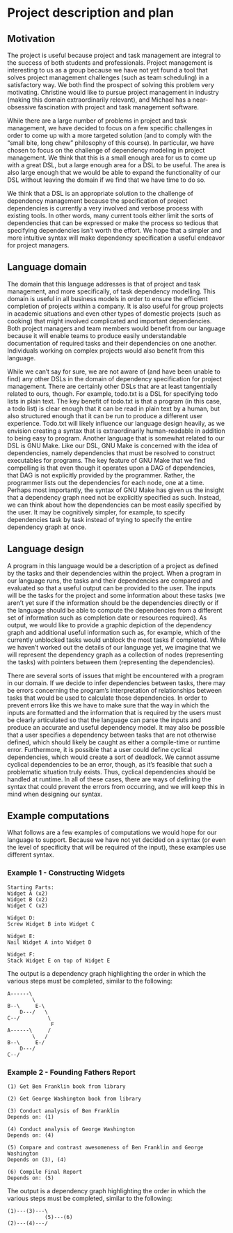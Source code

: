 # Project description and plan

## Motivation

The project is useful because project and task management are integral to the
success of both students and professionals. Project management is interesting
to us as a group because we have not yet found a tool that solves project
management challenges (such as team scheduling) in a satisfactory way. We
both find the prospect of solving this problem very motivating. Christine
would like to pursue project management in industry (making this domain
extraordinarily relevant), and Michael has a near-obsessive fascination with
project and task management software.

While there are a large number of problems in project and task management,
we have decided to focus on a few specific challenges in order to come up
with a more targeted solution (and to comply with the “small bite, long chew”
philosophy of this course). In particular, we have chosen to focus on the
challenge of dependency modeling in project management. We think that this is
a small enough area for us to come up with a great DSL, but a large enough area
for a DSL to be useful. The area is also large enough that we would be able to
expand the functionality of our DSL without leaving the domain if we find that
we have time to do so.

We think that a DSL is an appropriate solution to the challenge of dependency
management because the specification of project dependencies is currently a
very involved and verbose process with existing tools. In other words, many
current tools either limit the sorts of dependencies that can be expressed
or make the process so tedious that specifying dependencies isn’t worth the
effort. We hope that a simpler and more intuitive syntax will make dependency
specification a useful endeavor for project managers.


## Language domain

The domain that this language addresses is that of project and task management,
and more specifically, of task dependency modelling. This domain is useful in
all business models in order to ensure the efficient completion of projects
within a company. It is also useful for group projects in academic situations
and even other types of domestic projects (such as cooking) that might involved
complicated and important dependencies. Both project managers and team members
would benefit from our language because it will enable teams to produce easily
understandable documentation of required tasks and their dependencies on one
another. Individuals working on complex projects would also benefit from this
language.

While we can’t say for sure, we are not aware of (and have been unable to find)
any other DSLs in the domain of dependency specification for project
management. There are certainly other DSLs that are at least tangentially
related to ours, though. For example, todo.txt is a DSL for specifying todo
lists in plain text. The key benefit of todo.txt is that a program (in this
case, a todo list) is clear enough that it can be read in plain text by a
human, but also structured enough that it can be run to produce a different
user experience. Todo.txt will likely influence our language design heavily,
as we envision creating a syntax that is extraordinarily human-readable in
addition to being easy to program. Another language that is somewhat related
to our DSL is GNU Make. Like our DSL, GNU Make is concerned with the idea of
dependencies, namely dependencies that must be resolved to construct
executables for programs. The key feature of GNU Make that we find compelling
is that even though it operates upon a DAG of dependencies, that DAG is not
explicitly provided by the programmer. Rather, the programmer lists out the
dependencies for each node, one at a time. Perhaps most importantly, the
syntax of GNU Make has given us the insight that a dependency graph need not
be explicitly specified as such. Instead, we can think about how the
dependencies can be most easily specified by the user. It may be cognitively
simpler, for example, to specify dependencies task by task instead of trying
to specify the entire dependency graph at once.


## Language design

A program in this language would be a description of a project as defined by
the tasks and their dependencies within the project. When a program in our
language runs, the tasks and their dependencies are compared and evaluated so
that a useful output can be provided to the user. The inputs will be the tasks
for the project and some information about these tasks (we aren’t yet sure if
the information should be the dependencies directly or if the language should
be able to compute the dependencies from a different set of information such
as completion date or resources required). As output, we would like to provide
a graphic depiction of the dependency graph and additional useful information
such as, for example, which of the currently unblocked tasks would unblock the
most tasks if completed. While we haven’t worked out the details of our
language yet, we imagine that we will represent the dependency graph as a
collection of nodes (representing the tasks) with pointers between them
(representing the dependencies).

There are several sorts of issues that might be encountered with a program in
our domain. If we decide to infer dependencies between tasks, there may be
errors concerning the program’s interpretation of relationships between tasks
that would be used to calculate those dependencies. In order to prevent errors
like this we have to make sure that the way in which the inputs are formatted
and the information that is required by the users must be clearly articulated
so that the language can parse the inputs and produce an accurate and useful
dependency model. It may also be possible that a user specifies a dependency
between tasks that are not otherwise defined, which should likely be caught
as either a compile-time or runtime error. Furthermore, it is possible that
a user could define cyclical dependencies, which would create a sort of
deadlock. We cannot assume cyclical dependencies to be an error, though, as
it’s feasible that such a problematic situation truly exists. Thus, cyclical
dependencies should be handled at runtime. In all of these cases, there are
ways of defining the syntax that could prevent the errors from occurring,
and we will keep this in mind when designing our syntax.


## Example computations

What follows are a few examples of computations we would hope for our language
to support. Because we have not yet decided on a syntax (or even the level of
specificity that will be required of the input), these examples use different
syntax.

### Example 1 - Constructing Widgets
```
Starting Parts:
Widget A (x2)
Widget B (x2)
Widget C (x2)

Widget D:
Screw Widget B into Widget C

Widget E:
Nail Widget A into Widget D

Widget F:
Stack Widget E on top of Widget E
```

The output is a dependency graph highlighting the order in which the various
steps must be completed, similar to the following:
```
A------\
        \
B--\     E-\
    D---/   \
C--/         \
              F
A------\     /
        \   /
B--\     E-/
    D---/   
C--/

```

### Example 2 - Founding Fathers Report
```
(1) Get Ben Franklin book from library

(2) Get George Washington book from library

(3) Conduct analysis of Ben Franklin
Depends on: (1)

(4) Conduct analysis of George Washington
Depends on: (4)

(5) Compare and contrast awesomeness of Ben Franklin and George Washington
Depends on (3), (4)

(6) Compile Final Report
Depends on: (5)
```

The output is a dependency graph highlighting the order in which the various
steps must be completed, similar to the following:
```
(1)---(3)---\
            (5)---(6)
(2)---(4)---/
```
